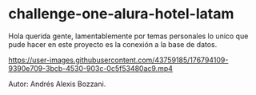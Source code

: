 # challenge-one-alura-hotel-latam
Hola querida gente, lamentablemente por temas personales lo unico que pude hacer en este proyecto es la conexión a la base de datos. 


https://user-images.githubusercontent.com/43759185/176794109-9390e709-3bcb-4530-903c-0c5f53480ac9.mp4

Autor: Andrés Alexis Bozzani.
